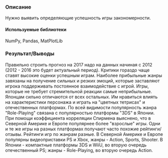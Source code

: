 ### Описание
Нужно выявить определяющие успешность игры закономерности.

#### Используемые библиотеки
NumPy, Pandas, MatPlotLib

### Результат/Выводы

Правильно строить прогноз на 2017 надо на данных начиная с 2012 (2012 - 2016 это будет актуальный период). Критики гораздо чаще ставят высокие оценки успешным играм. Наиболее прибыльные жанры завязаны на получение сильных и резких эмоций, которые заставляют игрока поддерживать постоянное взаимодействие с игрой. Игры, которые не требует стремительной реакции самые неприбыльные. Японцам сильно отличаются от всех остальных. Им нравиться влиять на характеристики персонажа и играть на "цветных тетрисах" и отечественных платформах. По всей видимости популярность жанра "Role-Playing" связана с популярностью платформы "3DS" в Японии. При помощи коэффициента корреляции Спирмена выяснено, что в Северной Америке и Европе популярнее более "взрослые" игры. Одни и те же игры на разных платформах получают часто похожие рейтинги/отзывы. Рейтинги игр по жанрам разные. В Северной Америке и Европе популярны видеоприставки PS и Xbox, жанры - Action, Sports, Shooter. В Японии - компактные платформы 3DS и WiiU, во вторую очередь отечественный PS; жанры - Role-Playing, во вторую очередь Action.
